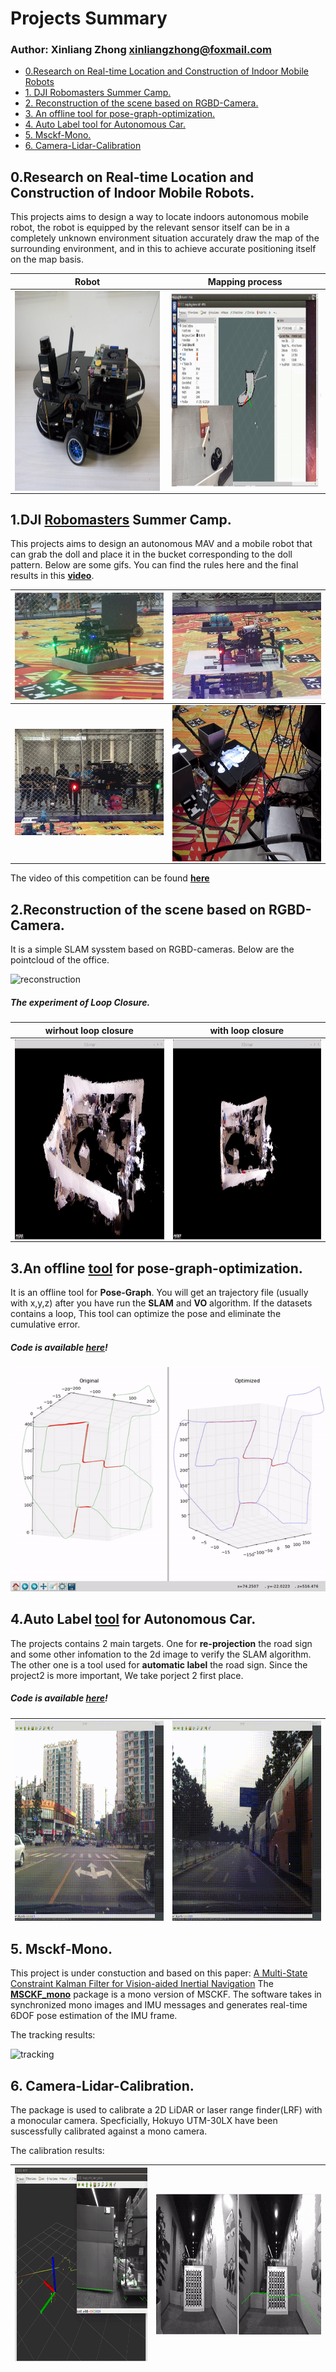 # Projects Summary

### **Author:** Xinliang Zhong [xinliangzhong@foxmail.com](http://www.hao123.com/mail)

*	[0.Research on Real-time Location and Construction of Indoor Mobile Robots](#0)
*	[1. DJI Robomasters Summer Camp.](#1)
*	[2. Reconstruction of the scene based on RGBD-Camera.](#2)
*	[3. An offline tool for pose-graph-optimization.](#3)
*	[4. Auto Label tool for Autonomous Car.](#4)
*	[5. Msckf-Mono.](#5)
*	[6. Camera-Lidar-Calibration](#6)

<a name = "0"></a>
## 0.Research on Real-time Location and Construction of Indoor Mobile Robots.
This projects aims to design a way to locate indoors autonomous mobile robot, the robot is equipped by the relevant sensor itself can be in a completely unknown environment situation accurately draw the map of the surrounding environment, and in this to achieve accurate positioning itself on the map basis.

| Robot | Mapping process |
|--------|--------|
| <img src="./images/robot.jpg" width = "480" height = "320" alt="grab" align=center /> | <img src="./images/mapping.gif" width = "480" height = "320" alt="grab" align=center /> |

<a name = "1"></a>
## 1.DJI [Robomasters](http://bbs.robomasters.com/portal.php) Summer Camp.
This projects aims to design an autonomous MAV and a mobile robot that can grab the doll and place it in the bucket corresponding to the doll pattern. Below are some gifs. You can find the rules here and the final results in this [**video**]().

| ![grab](./images/grab1.gif) | ![grab](./images/grab2.gif) |
|--------|--------|
| ![grab](./images/release1.gif) | <img src="./images/release3.gif" width = "350" height = "250" alt="grab" align=center /> |

The video of this competition can be found [**here**](http://bbs.robomasters.com/thread-4057-1-1.html)

<a name = "2"></a>
## 2.Reconstruction of the scene based on RGBD-Camera.

It is a simple SLAM sysstem based on RGBD-cameras. Below are the pointcloud of the office.

![reconstruction](./images/reconstruction.gif)

##### The experiment of Loop Closure.

| wirhout loop closure | with loop closure |
|--------|--------|
| <img src="./images/loop1.gif" width = "480" height = "320" alt="grab" align=center /> | <img src="./images/loop2.gif" width = "480" height = "320" alt="grab" align=center /> |

<a name = "3"></a>
## 3.An offline [tool](https://github.com/TurtleZhong/PoseGraph-Ceres) for pose-graph-optimization.

It is an offline tool for **Pose-Graph**. You will get an trajectory file (usually with x,y,z) after you have run the **SLAM** and **VO** algorithm. If the datasets contains a loop, This tool can optimize the pose and eliminate the cumulative error.

##### **Code is available** [**here**](https://github.com/TurtleZhong/PoseGraph-Ceres)!

![pose_graph](./images/pose_graph.gif)

<a name = "4"></a>
## 4.Auto Label [tool](https://github.com/TurtleZhong/AutoLabel-tool) for Autonomous Car.

The projects contains 2 main targets. One for **re-projection** the road sign and some other infomation to the 2d image to verify the SLAM algorithm. The other one is a tool used for **automatic label** the road sign. Since the project2 is more important, We take porject 2 first place.

##### **Code is available** [**here**](https://github.com/TurtleZhong/AutoLabel-tool)!

| <img src="./images/auto_label1.gif" width = "480" height = "320" alt="grab" align=center /> | <img src="./images/auto_label2.gif" width = "480" height = "320" alt="grab" align=center /> |
|--------|--------|

<a name = "5"></a>
## 5. Msckf-Mono.

This project is under constuction and based on this paper:
[A Multi-State Constraint Kalman Filter for Vision-aided Inertial Navigation](./docs)
The **[MSCKF_mono](https://github.com/TurtleZhong/msckf_mono)** package is a mono version of MSCKF. The software takes in synchronized mono images and IMU messages and generates real-time 6DOF pose estimation of the IMU frame.

The tracking results:

![tracking](./images/tracking.gif)

<a name = "6"></a>
## 6. Camera-Lidar-Calibration.

The package is used to calibrate a 2D LiDAR or laser range finder(LRF) with a monocular camera. Specficially, Hokuyo UTM-30LX have been suscessfully calibrated against a mono camera.

The calibration results:

| <img src="./images/camera_lidar.gif" width = "480" height = "310" alt="grab" align=center /> | <img src="./images/rotation.gif" width = "600" height = "225" alt="grab" align=center /> |
|--------|--------|








